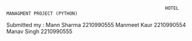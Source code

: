                                                               HOTEL MANAGMENT PROJECT (PYTHON)
Submitted my :
Mann Sharma      2210990555
Manmeet Kaur     2210990554
Manav Singh      2210990555
